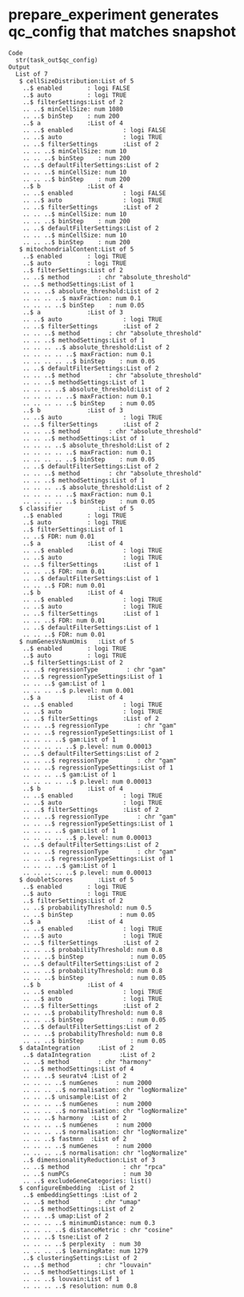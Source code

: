 # prepare_experiment generates qc_config that matches snapshot

    Code
      str(task_out$qc_config)
    Output
      List of 7
       $ cellSizeDistribution:List of 5
        ..$ enabled       : logi FALSE
        ..$ auto          : logi TRUE
        ..$ filterSettings:List of 2
        .. ..$ minCellSize: num 1080
        .. ..$ binStep    : num 200
        ..$ a             :List of 4
        .. ..$ enabled              : logi FALSE
        .. ..$ auto                 : logi TRUE
        .. ..$ filterSettings       :List of 2
        .. .. ..$ minCellSize: num 10
        .. .. ..$ binStep    : num 200
        .. ..$ defaultFilterSettings:List of 2
        .. .. ..$ minCellSize: num 10
        .. .. ..$ binStep    : num 200
        ..$ b             :List of 4
        .. ..$ enabled              : logi FALSE
        .. ..$ auto                 : logi TRUE
        .. ..$ filterSettings       :List of 2
        .. .. ..$ minCellSize: num 10
        .. .. ..$ binStep    : num 200
        .. ..$ defaultFilterSettings:List of 2
        .. .. ..$ minCellSize: num 10
        .. .. ..$ binStep    : num 200
       $ mitochondrialContent:List of 5
        ..$ enabled       : logi TRUE
        ..$ auto          : logi TRUE
        ..$ filterSettings:List of 2
        .. ..$ method        : chr "absolute_threshold"
        .. ..$ methodSettings:List of 1
        .. .. ..$ absolute_threshold:List of 2
        .. .. .. ..$ maxFraction: num 0.1
        .. .. .. ..$ binStep    : num 0.05
        ..$ a             :List of 3
        .. ..$ auto                 : logi TRUE
        .. ..$ filterSettings       :List of 2
        .. .. ..$ method        : chr "absolute_threshold"
        .. .. ..$ methodSettings:List of 1
        .. .. .. ..$ absolute_threshold:List of 2
        .. .. .. .. ..$ maxFraction: num 0.1
        .. .. .. .. ..$ binStep    : num 0.05
        .. ..$ defaultFilterSettings:List of 2
        .. .. ..$ method        : chr "absolute_threshold"
        .. .. ..$ methodSettings:List of 1
        .. .. .. ..$ absolute_threshold:List of 2
        .. .. .. .. ..$ maxFraction: num 0.1
        .. .. .. .. ..$ binStep    : num 0.05
        ..$ b             :List of 3
        .. ..$ auto                 : logi TRUE
        .. ..$ filterSettings       :List of 2
        .. .. ..$ method        : chr "absolute_threshold"
        .. .. ..$ methodSettings:List of 1
        .. .. .. ..$ absolute_threshold:List of 2
        .. .. .. .. ..$ maxFraction: num 0.1
        .. .. .. .. ..$ binStep    : num 0.05
        .. ..$ defaultFilterSettings:List of 2
        .. .. ..$ method        : chr "absolute_threshold"
        .. .. ..$ methodSettings:List of 1
        .. .. .. ..$ absolute_threshold:List of 2
        .. .. .. .. ..$ maxFraction: num 0.1
        .. .. .. .. ..$ binStep    : num 0.05
       $ classifier          :List of 5
        ..$ enabled       : logi TRUE
        ..$ auto          : logi TRUE
        ..$ filterSettings:List of 1
        .. ..$ FDR: num 0.01
        ..$ a             :List of 4
        .. ..$ enabled              : logi TRUE
        .. ..$ auto                 : logi TRUE
        .. ..$ filterSettings       :List of 1
        .. .. ..$ FDR: num 0.01
        .. ..$ defaultFilterSettings:List of 1
        .. .. ..$ FDR: num 0.01
        ..$ b             :List of 4
        .. ..$ enabled              : logi TRUE
        .. ..$ auto                 : logi TRUE
        .. ..$ filterSettings       :List of 1
        .. .. ..$ FDR: num 0.01
        .. ..$ defaultFilterSettings:List of 1
        .. .. ..$ FDR: num 0.01
       $ numGenesVsNumUmis   :List of 5
        ..$ enabled       : logi TRUE
        ..$ auto          : logi TRUE
        ..$ filterSettings:List of 2
        .. ..$ regressionType        : chr "gam"
        .. ..$ regressionTypeSettings:List of 1
        .. .. ..$ gam:List of 1
        .. .. .. ..$ p.level: num 0.001
        ..$ a             :List of 4
        .. ..$ enabled              : logi TRUE
        .. ..$ auto                 : logi TRUE
        .. ..$ filterSettings       :List of 2
        .. .. ..$ regressionType        : chr "gam"
        .. .. ..$ regressionTypeSettings:List of 1
        .. .. .. ..$ gam:List of 1
        .. .. .. .. ..$ p.level: num 0.00013
        .. ..$ defaultFilterSettings:List of 2
        .. .. ..$ regressionType        : chr "gam"
        .. .. ..$ regressionTypeSettings:List of 1
        .. .. .. ..$ gam:List of 1
        .. .. .. .. ..$ p.level: num 0.00013
        ..$ b             :List of 4
        .. ..$ enabled              : logi TRUE
        .. ..$ auto                 : logi TRUE
        .. ..$ filterSettings       :List of 2
        .. .. ..$ regressionType        : chr "gam"
        .. .. ..$ regressionTypeSettings:List of 1
        .. .. .. ..$ gam:List of 1
        .. .. .. .. ..$ p.level: num 0.00013
        .. ..$ defaultFilterSettings:List of 2
        .. .. ..$ regressionType        : chr "gam"
        .. .. ..$ regressionTypeSettings:List of 1
        .. .. .. ..$ gam:List of 1
        .. .. .. .. ..$ p.level: num 0.00013
       $ doubletScores       :List of 5
        ..$ enabled       : logi TRUE
        ..$ auto          : logi TRUE
        ..$ filterSettings:List of 2
        .. ..$ probabilityThreshold: num 0.5
        .. ..$ binStep             : num 0.05
        ..$ a             :List of 4
        .. ..$ enabled              : logi TRUE
        .. ..$ auto                 : logi TRUE
        .. ..$ filterSettings       :List of 2
        .. .. ..$ probabilityThreshold: num 0.8
        .. .. ..$ binStep             : num 0.05
        .. ..$ defaultFilterSettings:List of 2
        .. .. ..$ probabilityThreshold: num 0.8
        .. .. ..$ binStep             : num 0.05
        ..$ b             :List of 4
        .. ..$ enabled              : logi TRUE
        .. ..$ auto                 : logi TRUE
        .. ..$ filterSettings       :List of 2
        .. .. ..$ probabilityThreshold: num 0.8
        .. .. ..$ binStep             : num 0.05
        .. ..$ defaultFilterSettings:List of 2
        .. .. ..$ probabilityThreshold: num 0.8
        .. .. ..$ binStep             : num 0.05
       $ dataIntegration     :List of 2
        ..$ dataIntegration        :List of 2
        .. ..$ method        : chr "harmony"
        .. ..$ methodSettings:List of 4
        .. .. ..$ seuratv4 :List of 2
        .. .. .. ..$ numGenes     : num 2000
        .. .. .. ..$ normalisation: chr "logNormalize"
        .. .. ..$ unisample:List of 2
        .. .. .. ..$ numGenes     : num 2000
        .. .. .. ..$ normalisation: chr "logNormalize"
        .. .. ..$ harmony  :List of 2
        .. .. .. ..$ numGenes     : num 2000
        .. .. .. ..$ normalisation: chr "logNormalize"
        .. .. ..$ fastmnn  :List of 2
        .. .. .. ..$ numGenes     : num 2000
        .. .. .. ..$ normalisation: chr "logNormalize"
        ..$ dimensionalityReduction:List of 3
        .. ..$ method               : chr "rpca"
        .. ..$ numPCs               : num 30
        .. ..$ excludeGeneCategories: list()
       $ configureEmbedding  :List of 2
        ..$ embeddingSettings :List of 2
        .. ..$ method        : chr "umap"
        .. ..$ methodSettings:List of 2
        .. .. ..$ umap:List of 2
        .. .. .. ..$ minimumDistance: num 0.3
        .. .. .. ..$ distanceMetric : chr "cosine"
        .. .. ..$ tsne:List of 2
        .. .. .. ..$ perplexity  : num 30
        .. .. .. ..$ learningRate: num 1279
        ..$ clusteringSettings:List of 2
        .. ..$ method        : chr "louvain"
        .. ..$ methodSettings:List of 1
        .. .. ..$ louvain:List of 1
        .. .. .. ..$ resolution: num 0.8

